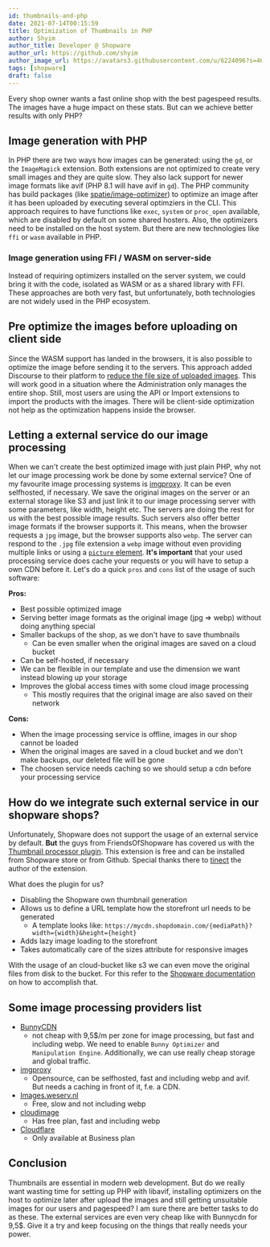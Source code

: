 ```yaml
---
id: thumbnails-and-php
date: 2021-07-14T00:15:59
title: Optimization of Thumbnails in PHP
author: Shyim
author_title: Developer @ Shopware
author_url: https://github.com/shyim
author_image_url: https://avatars3.githubusercontent.com/u/6224096?s=460&u=18be3a2d46f07dd42fc2b6dee9b4b9b68bca28d2&v=4
tags: [shopware]
draft: false
---
```


Every shop owner wants a fast online shop with the best pagespeed results. The images have a huge impact on these stats.
But can we achieve better results with only PHP?

## Image generation with PHP

In PHP there are two ways how images can be generated: using the `gd`, or the `ImageMagick` extension. Both extensions are not optimized to create very small images and they are quite slow. They also lack support for newer image formats like avif (PHP 8.1 will have avif in `gd`).
The PHP community has build packages (like [spatie/image-optimizer](https://github.com/spatie/image-optimizer)) to optimize an image after it has been uploaded by executing several optimziers in the CLI. This approach requires to have functions like `exec`, `system` or `proc_open` available, which are disabled by default on some shared hosters. Also, the optimizers need to be installed on the host system. But there are new technologies like `ffi` or `wasm` available in PHP.

### Image generation using FFI / WASM on server-side

Instead of requiring optimizers installed on the server system, we could bring it with the code, isolated as WASM or as a shared library with FFI.
These approaches are both very fast, but unfortunately, both technologies are not widely used in the PHP ecosystem.

## Pre optimize the images before uploading on client side

Since the WASM support has landed in the browsers, it is also possible to optimize the image before sending it to the servers. This approach added Discourse to their platform to [reduce the file size of uploaded images](https://blog.discourse.org/2021/07/faster-user-uploads-on-discourse-with-rust-webassembly-and-mozjpeg/). This will work good in a situation where the Administration only manages the entire shop. Still, most users are using the API or Import extensions to import the products with the images. There will be client-side optimization not help as the optimization happens inside the browser.

## Letting a external service do our image processing

When we can't create the best optimized image with just plain PHP, why not let our image processing work be done by some external service? One of my favourite image processing systems is [imgproxy](https://imgproxy.net/). It can be even selfhosted, if necessary. We save the original images on the server or an external storage like S3 and just link it to our image processing server with some parameters, like width, height etc. The servers are doing the rest for us with the best possible image results.
Such servers also offer better image formats if the browser supports it. This means, when the browser requests a `jpg` image, but the browser supports also `webp`. The server can respond to the `.jpg` file extension a `webp` image without even providing multiple links or using a [`picture` element](https://developer.mozilla.org/en-US/docs/Web/HTML/Element/picture#the_type_attribute).
**It's important** that your used processing service does cache your requests or you will have to setup a own CDN before it.
Let's do a quick `pros` and `cons` list of the usage of such software:

**Pros:**

- Best possible optimized image
- Serving better image formats as the original image (jpg => webp) without doing anything special
- Smaller backups of the shop, as we don't have to save thumbnails
    - Can be even smaller when the original images are saved on a cloud bucket
- Can be self-hosted, if necessary
- We can be flexible in our template and use the dimension we want instead blowing up your storage
- Improves the global access times with some cloud image processing 
    - This mostly requires that the original image are also saved on their network

**Cons:**

- When the image processing service is offline, images in our shop cannot be loaded
- When the original images are saved in a cloud bucket and we don't make backups, our deleted file will be gone
- The choosen service needs caching so we should setup a cdn before your processing service

## How do we integrate such external service in our shopware shops?

Unfortunately, Shopware does not support the usage of an external service by default. **But** the guys from FriendsOfShopware has covered us with the [Thumbnail processor plugin](https://store.shopware.com/frosh69611263569f/thumbnailprocessor-mit-lazy-loading.html). This extension is free and can be installed from Shopware store or from Github. Special thanks there to [tinect](https://github.com/tinect) the author of the extension.

What does the plugin for us?

- Disabling the Shopware own thumbnail generation
- Allows us to define a URL template how the storefront url needs to be generated
    - A template looks like: `https://mycdn.shopdomain.com/{mediaPath}?width={width}&height={height}`
- Adds lazy image loading to the storefront
- Takes automatically care of the sizes attribute for responsive images

With the usage of an cloud-bucket like s3 we can even move the original files from disk to the bucket. For this refer to the [Shopware documentation](https://developer.shopware.com/docs/guides/hosting/infrastructure/filesystem) on how to accomplish that.

## Some image processing providers list

- [BunnyCDN](https://bunny.net/)
    - not cheap with 9,5$/m per zone for image processing, but fast and including webp. We need to enable `Bunny Optimizer` and `Manipulation Engine`. Additionally, we can use really cheap storage and global traffic.
- [imgproxy](https://imgproxy.net)
    - Opensource, can be selfhosted, fast and including webp and avif. But needs a caching in front of it, f.e. a CDN.
- [Images.weserv.nl](https://images.weserv.nl)
    - Free, slow and not including webp
- [cloudimage](https://www.cloudimage.io/en/home)
    - Has free plan, fast and including webp
- [Cloudflare](https://developers.cloudflare.com/images/)
    - Only available at Business plan

## Conclusion

Thumbnails are essential in modern web development. But do we really want wasting time for setting up PHP with libavif, installing optimizers on the host to optimize later after upload the images and still getting unsuitable images for our users and pagespeed? I am sure there are better tasks to do as these. The external services are even very cheap like with Bunnycdn for 9,5$. Give it a try and keep focusing on the things that really needs your power.
